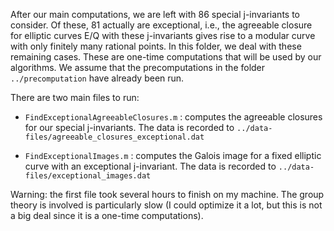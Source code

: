 
After our main computations, we are left with 86 special j-invariants to consider.  Of these, 81 actually are exceptional, i.e., the agreeable closure for elliptic curves E/Q with these j-invariants gives rise to a modular curve with only finitely many rational points.   In this folder, we deal with these remaining cases.   These are one-time computations that will be used by our algorithms.  We assume that the precomputations in the folder `../precomputation` have already been run.

There are two main files to run:
- `FindExceptionalAgreeableClosures.m`  : computes the agreeable closures for our special j-invariants.  The data is recorded to `../data-files/agreeable_closures_exceptional.dat`

- `FindExceptionalImages.m`  : computes the Galois image for a fixed elliptic curve with an exceptional j-invariant.  The data is recorded to `../data-files/exceptional_images.dat`

Warning: the first file took several hours to finish on my machine.   The group theory is involved is particularly slow (I could optimize it a lot, but this is not a big deal since it is a one-time computations).

